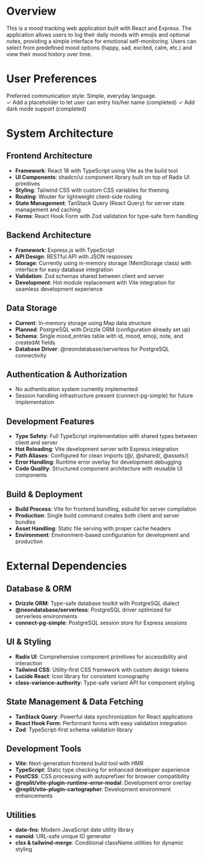 # Overview

This is a mood tracking web application built with React and Express. The application allows users to log their daily moods with emojis and optional notes, providing a simple interface for emotional self-monitoring. Users can select from predefined mood options (happy, sad, excited, calm, etc.) and view their mood history over time.

# User Preferences

Preferred communication style: Simple, everyday language.  
✓ Add a placeholder to let user can entry his/her name (completed)
✓ Add dark mode support (completed)

# System Architecture

## Frontend Architecture
- **Framework**: React 18 with TypeScript using Vite as the build tool
- **UI Components**: shadcn/ui component library built on top of Radix UI primitives
- **Styling**: Tailwind CSS with custom CSS variables for theming
- **Routing**: Wouter for lightweight client-side routing
- **State Management**: TanStack Query (React Query) for server state management and caching
- **Forms**: React Hook Form with Zod validation for type-safe form handling

## Backend Architecture
- **Framework**: Express.js with TypeScript
- **API Design**: RESTful API with JSON responses
- **Storage**: Currently using in-memory storage (MemStorage class) with interface for easy database integration
- **Validation**: Zod schemas shared between client and server
- **Development**: Hot module replacement with Vite integration for seamless development experience

## Data Storage
- **Current**: In-memory storage using Map data structure
- **Planned**: PostgreSQL with Drizzle ORM (configuration already set up)
- **Schema**: Single mood_entries table with id, mood, emoji, note, and createdAt fields
- **Database Driver**: @neondatabase/serverless for PostgreSQL connectivity

## Authentication & Authorization
- No authentication system currently implemented
- Session handling infrastructure present (connect-pg-simple) for future implementation

## Development Features
- **Type Safety**: Full TypeScript implementation with shared types between client and server
- **Hot Reloading**: Vite development server with Express integration
- **Path Aliases**: Configured for clean imports (@/, @shared/, @assets/)
- **Error Handling**: Runtime error overlay for development debugging
- **Code Quality**: Structured component architecture with reusable UI components

## Build & Deployment
- **Build Process**: Vite for frontend bundling, esbuild for server compilation
- **Production**: Single build command creates both client and server bundles
- **Asset Handling**: Static file serving with proper cache headers
- **Environment**: Environment-based configuration for development and production

# External Dependencies

## Database & ORM
- **Drizzle ORM**: Type-safe database toolkit with PostgreSQL dialect
- **@neondatabase/serverless**: PostgreSQL driver optimized for serverless environments
- **connect-pg-simple**: PostgreSQL session store for Express sessions

## UI & Styling
- **Radix UI**: Comprehensive component primitives for accessibility and interaction
- **Tailwind CSS**: Utility-first CSS framework with custom design tokens
- **Lucide React**: Icon library for consistent iconography
- **class-variance-authority**: Type-safe variant API for component styling

## State Management & Data Fetching
- **TanStack Query**: Powerful data synchronization for React applications
- **React Hook Form**: Performant forms with easy validation integration
- **Zod**: TypeScript-first schema validation library

## Development Tools
- **Vite**: Next-generation frontend build tool with HMR
- **TypeScript**: Static type checking for enhanced developer experience
- **PostCSS**: CSS processing with autoprefixer for browser compatibility
- **@replit/vite-plugin-runtime-error-modal**: Development error overlay
- **@replit/vite-plugin-cartographer**: Development environment enhancements

## Utilities
- **date-fns**: Modern JavaScript date utility library
- **nanoid**: URL-safe unique ID generator
- **clsx & tailwind-merge**: Conditional className utilities for dynamic styling